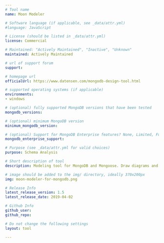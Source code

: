 ```yaml
---
# Tool name
name: Moon Modeler

# Software language (if applicable, see _data/attr.yml)
#language: JavaScript

# License (should be listed in _data/attr.yml)
license: Commercial

# Maintained: "Actively Maintained", "Inactive", "Unknown"
maintained: Actively Maintained

# url of support forum
support: 

# homepage url
officialUrl: https://www.datensen.com/mongodb-design-tool.html

# supported operating systems (if applicable)
environments:
- windows

# (optional) fully supported MongoDB versions that have been tested
mongodb_versions:

# (optional) minimum MongoDB version
minimum_mongodb_version:

# (optional) Support for MongoDB Enterprise features? None, Limited, Full
mongodb_enterprise_support: 

# Purpose (see _data/attr.yml for valid choices)
purpose: Schema Analysis

# Short description of tool
description: Modeling tool for MongoDB and Mongoose. Draw diagrams and generate MongoDB validation scripts.

# image should be added to the img/ directory, ideally 370x200px
img: moon-modeler-for-mongodb.png

# Release Info
latest_release_version: 1.5
latest_release_date: 2019-04-02

# Github Info
github_user: 
github_repo: 

# Do not change the following settings
layout: tool

---
```

